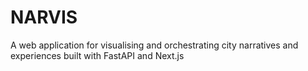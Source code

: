 # NARVIS
A web application for visualising and orchestrating city narratives and experiences built with FastAPI and Next.js 